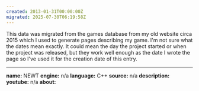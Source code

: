 ```yaml
---
created: 2013-01-31T00:00:00Z
migrated: 2025-07-30T06:19:58Z
---
```


This data was migrated from the games database from my old website circa 2015 which I used to generate pages describing my game. I'm not sure what the dates mean exactly. It could mean the day the project started or when the project was released, but they work well enough as the date I wrote the page so I've used it for the creation date of this entry.

---

**name:** NEWT
**engine:** n/a
**language:** C++
**source:** n/a
**description:** 
**youtube:** n/a
**about:**


